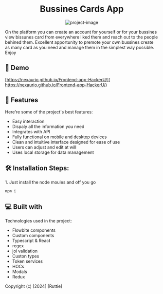 <h1 align="center" id="title">Bussines Cards App</h1>

<p align="center"><img src="" alt="project-image"></p>

<p id="description">On the platform you can create an account for yourself or for your bussines view bissunes card from everywhere liked them and reach out to the people behined them. Excellent apportunity to premote your own bussines create as many card as you need and manage them in the simplest way possible. Enjoy</p>

<h2>🚀 Demo</h2>

[https://nexaurio.github.io/Frontend-app-HackerU/]( https://nexaurio.github.io/Frontend-app-HackerU/)

  
  
<h2>🧐 Features</h2>

Here're some of the project's best features:

*   Easy interaction
*   Dispaly all the information you need
*   Integrates with API
*   Fully functional on mobile and desktop devices
*   Clean and intuitive interface designed for ease of use
*   Users can adjust and edit at will
*   Uses local storage for data management

<h2>🛠️ Installation Steps:</h2>

<p>1. Just install the node moules and off you go</p>

```
npm i
```

  
  
<h2>💻 Built with</h2>

Technologies used in the project:

*   Flowbite components
*   Custom components
*   Typescript & React
*   regex
*   joi validation
*   Custon types
*   Token services
*   HOCs
*   Modals
*   Redux

Copyright (c) [2024] [Ruttie]
